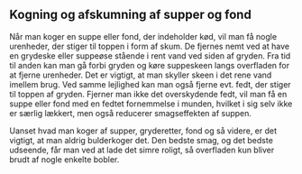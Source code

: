 ## Kogning og afskumning af supper og fond

Når man koger en suppe eller fond, der indeholder kød, vil man få nogle
urenheder, der stiger til toppen i form af skum. De fjernes nemt ved at
have en grydeske eller suppeøse stående i rent vand ved siden af gryden.
Fra tid til anden kan man gå forbi gryden og køre suppeskeen langs
overfladen for at fjerne urenheder. Det er vigtigt, at man skyller skeen
i det rene vand imellem brug. Ved samme lejlighed kan man også fjerne
evt. fedt, der stiger til toppen af gryden. Fjerner man ikke det
overskydende fedt, vil man få en suppe eller fond med en fedtet
fornemmelse i munden, hvilket i sig selv ikke er særlig lækkert, men
også reducerer smagseffekten af suppen.

Uanset hvad man koger af supper, gryderetter, fond og så videre, er det
vigtigt, at man aldrig bulderkoger det. Den bedste smag, og det bedste
udseende, får man ved at lade det simre roligt, så overfladen kun bliver
brudt af nogle enkelte bobler.

